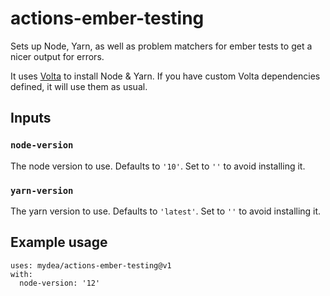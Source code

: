 # actions-ember-testing

Sets up Node, Yarn, as well as problem matchers for ember tests to get a nicer output for errors.

It uses [Volta](https://volta.sh/) to install Node & Yarn. 
If you have custom Volta dependencies defined, it will use them as usual.

## Inputs

### `node-version`

The node version to use. Defaults to `'10'`. Set to `''` to avoid installing it.

### `yarn-version`

The yarn version to use. Defaults to `'latest'`. Set to `''`  to avoid installing it.


## Example usage

```
uses: mydea/actions-ember-testing@v1
with:
  node-version: '12'
```
